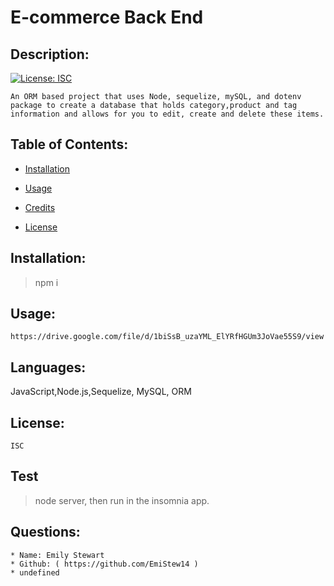 # E-commerce Back End 

  ## Description:

  [![License: ISC](https://img.shields.io/badge/License-ISC-blue.svg)](https://opensource.org/licenses/ISC)
  
  
    An ORM based project that uses Node, sequelize, mySQL, and dotenv package to create a database that holds category,product and tag information and allows for you to edit, create and delete these items.

  ## Table of Contents:
  
  * [Installation](#Installation)
    
  
  * [Usage](#Usage)
    
  
  * [Credits](#Credits)
    
  
  * [License](#License)
    
  

  ## Installation:
  > npm i

  ## Usage:
    https://drive.google.com/file/d/1biSsB_uzaYML_ElYRfHGUm3JoVae55S9/view

  ## Languages:
  JavaScript,Node.js,Sequelize, MySQL, ORM
  
  ## License:
    ISC

  ## Test
  > node server, then run in the insomnia app.

  ## Questions: 
    * Name: Emily Stewart
    * Github: ( https://github.com/EmiStew14 )
    * undefined

  